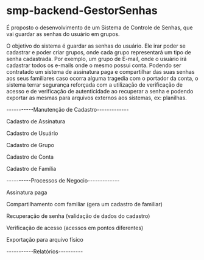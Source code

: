 # smp-backend-GestorSenhas

É proposto o desenvolvimento de um Sistema de Controle de Senhas, que vai guardar as senhas do usuário em grupos. 

O objetivo do sistema é guardar as senhas do usuário. Ele irar poder se cadastrar e poder criar grupos, onde cada grupo representará um tipo de senha cadastrada. Por exemplo, um grupo de E-mail, onde o usuário irá cadastrar todos os e-mails onde o mesmo possui conta. Podendo ser contratado um sistema de assinatura paga e compartilhar das suas senhas aos seus familiares caso ocorra alguma tragedia com o portador da conta, o sistema terrar segurança reforçada com a utilização de verificação de acesso e de verificação de autenticidade ao recuperar a senha e podendo exportar as mesmas para arquivos externos aos sistemas, ex: planilhas. 

-----------Manutenção de Cadastro-------------

  Cadastro de Assinatura 

  Cadastro de Usuário 

  Cadastro de Grupo 

  Cadastro de Conta 

  Cadastro de Família 


----------Processos de Negocio-------------

  Assinatura paga 

  Compartilhamento com familiar (gera um cadastro de familiar) 

  Recuperação de senha (validação de dados do cadastro) 

  Verificação de acesso (acessos em pontos diferentes) 

  Exportação para arquivo físico 


-----------Relatórios----------
